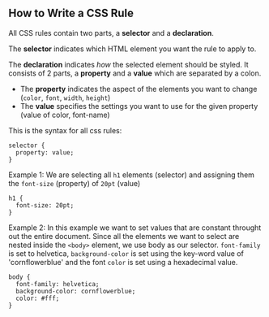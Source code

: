 ## How to Write a CSS Rule

All CSS rules contain two parts, a **selector** and a **declaration**.

The **selector** indicates which HTML element you want the rule to apply to.

The **declaration** indicates _how_ the selected element should be styled. It consists of 2 parts, a **property** and a **value** which are separated by a colon.
* The **property** indicates the aspect of the elements you want to change (`color`, `font`, `width`, `height`)
* The **value** specifies the settings you want to use for the given property (value of color, font-name)

This is the syntax for all css rules:

```
selector {
  property: value;
}
```

Example 1: We are selecting all `h1` elements (selector) and assigning them the `font-size` (property) of `20pt` (value)
```
h1 {
  font-size: 20pt;
}
```

Example 2: In this example we want to set values that are constant throught out the entire document. Since all the elements we want to select are nested inside the `<body>` element, we use body as our selector. `font-family` is set to helvetica, `background-color` is set using the key-word value of 'cornflowerblue' and the font `color` is set using a hexadecimal value.
```
body {
  font-family: helvetica;
  background-color: cornflowerblue;
  color: #fff;
}
```
